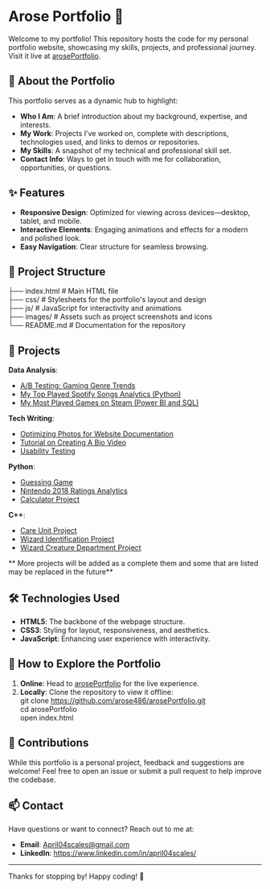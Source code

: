 # Arose Portfolio 🌟  
Welcome to my portfolio! This repository hosts the code for my personal portfolio website, showcasing my skills, projects, and professional journey. Visit it live at [arosePortfolio](https://arose486.github.io/arosePortfolio/).  

## 🚀 About the Portfolio  
This portfolio serves as a dynamic hub to highlight:  
- **Who I Am**: A brief introduction about my background, expertise, and interests.  
- **My Work**: Projects I’ve worked on, complete with descriptions, technologies used, and links to demos or repositories.  
- **My Skills**: A snapshot of my technical and professional skill set.  
- **Contact Info**: Ways to get in touch with me for collaboration, opportunities, or questions.  

## ✨ Features  
- **Responsive Design**: Optimized for viewing across devices—desktop, tablet, and mobile.  
- **Interactive Elements**: Engaging animations and effects for a modern and polished look.  
- **Easy Navigation**: Clear structure for seamless browsing.  

## 📂 Project Structure  
├── index.html        # Main HTML file  
├── css/              # Stylesheets for the portfolio's layout and design  
├── js/               # JavaScript for interactivity and animations  
├── images/           # Assets such as project screenshots and icons  
└── README.md         # Documentation for the repository  

## 📂 Projects
**Data Analysis**:     
   - [A/B Testing: Gaming Genre Trends](https://github.com/arose486/arosePortfolio/blob/main/assets/ABTestingofGamingTrends.pdf)  
   - [My Top Played Spotify Songs Analytics (Python)](https://github.com/arose486/My-Top-Played-Spotify-Songs-Analytics)  
   - [My Most Played Games on Steam (Power BI and SQL)](https://github.com/arose486/arosePortfolio/blob/main/assets/MySteamData.pdf)     

**Tech Writing**:
   - [Optimizing Photos for Website Documentation](https://arose486.github.io/arosePortfolio/assets/OptimizingPhotosforyourWebsiteArticle.pdf)  
   - [Tutorial on Creating A Bio Video](https://arose486.github.io/arosePortfolio/assets/BioVideoTutorial.pdf)
   - [Usability Testing](https://github.com/arose486/arosePortfolio/blob/main/assets/UsabilityTesting.pdf)

**Python**:
   - [Guessing Game](https://github.com/arose486/Guessing-Game)  
   - [Nintendo 2018 Ratings Analytics](https://github.com/arose486/Nintendo-2018-Ratings-Analytics) 
   - [Calculator Project](https://arose486.github.io/arosePortfolio/assets/calculator.py.pdf)  

**C++**:
   - [Care Unit Project](https://arose486.github.io/arosePortfolio/assets/careunit.cpp)  
   - [Wizard Identification Project](https://github.com/arose486/Wizard-Identification-Project)  
   - [Wizard Creature Department Project](https://github.com/arose486/Wizard-Creature-Department-Project)  

** More projects will be added as a complete them and some that are listed may be replaced in the future**

## 🛠️ Technologies Used  
- **HTML5**: The backbone of the webpage structure.  
- **CSS3**: Styling for layout, responsiveness, and aesthetics.  
- **JavaScript**: Enhancing user experience with interactivity.  

## 🌟 How to Explore the Portfolio  
1. **Online**: Head to [arosePortfolio](https://arose486.github.io/arosePortfolio/) for the live experience.  
2. **Locally**: Clone the repository to view it offline:  
git clone https://github.com/arose486/arosePortfolio.git  
cd arosePortfolio  
open index.html  

## 🤝 Contributions  
While this portfolio is a personal project, feedback and suggestions are welcome! Feel free to open an issue or submit a pull request to help improve the codebase.  

## 📫 Contact  
Have questions or want to connect? Reach out to me at:  
- **Email**: April04scales@gmail.com  
- **LinkedIn**: https://www.linkedin.com/in/april04scales/
---

Thanks for stopping by! Happy coding! 🚀 
